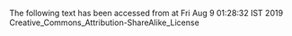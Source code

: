 The following text has been accessed from at Fri Aug 9 01:28:32 IST 2019
Creative_Commons_Attribution-ShareAlike_License
